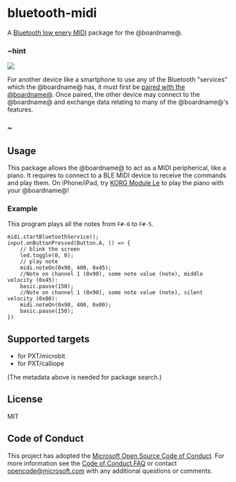 # bluetooth-midi

A [Bluetooth low enery MIDI](https://www.midi.org/specifications/item/bluetooth-le-midi) package for the @boardname@.

### ~hint
![](/static/bluetooth/Bluetooth_SIG.png)

For another device like a smartphone to use any of the Bluetooth "services" which the @boardname@ has, it must first be [paired with the @boardname@](/reference/bluetooth/bluetooth-pairing). Once paired, the other device may connect to the @boardname@ and exchange data relating to many of the @boardname@'s features.

### ~

## Usage

This package allows the @boardname@ to act as a MIDI peripherical, like a piano. It requires to connect to a BLE MIDI device to receive the commands and play them. On iPhone/iPad, try [KORG Module Le](https://itunes.apple.com/us/app/korg-module-le/id1048875111) to play the piano with your @boardname@!

### Example

This program plays all the notes from ``F#-0`` to ``F#-5``.

```
midi.startBluetoothService();
input.onButtonPressed(Button.A, () => {
    // blink the screen
    led.toggle(0, 0);
    // play note
    midi.noteOn(0x90, 400, 0x45);
    //Note on channel 1 (0x90), some note value (note), middle velocity (0x45):
    basic.pause(150);
    //Note on channel 1 (0x90), some note value (note), silent velocity (0x00):
    midi.noteOn(0x90, 400, 0x00);
    basic.pause(150);
})
```

## Supported targets

* for PXT/microbit
* for PXT/calliope

(The metadata above is needed for package search.)

## License

MIT

## Code of Conduct

This project has adopted the [Microsoft Open Source Code of Conduct](https://opensource.microsoft.com/codeofconduct/). For more information see the [Code of Conduct FAQ](https://opensource.microsoft.com/codeofconduct/faq/) or contact [opencode@microsoft.com](mailto:opencode@microsoft.com) with any additional questions or comments.

